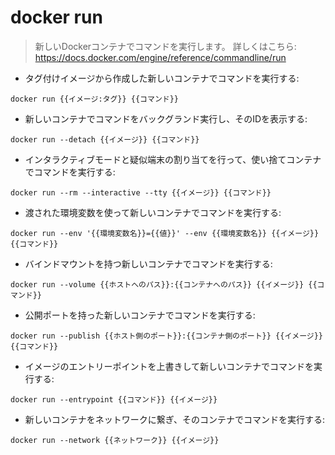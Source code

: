 # docker run

> 新しいDockerコンテナでコマンドを実行します。
> 詳しくはこちら: <https://docs.docker.com/engine/reference/commandline/run>

- タグ付けイメージから作成した新しいコンテナでコマンドを実行する:

`docker run {{イメージ:タグ}} {{コマンド}}`

- 新しいコンテナでコマンドをバックグランド実行し、そのIDを表示する:

`docker run --detach {{イメージ}} {{コマンド}}`

- インタラクティブモードと疑似端末の割り当てを行って、使い捨てコンテナでコマンドを実行する:

`docker run --rm --interactive --tty {{イメージ}} {{コマンド}}`

- 渡された環境変数を使って新しいコンテナでコマンドを実行する:

`docker run --env '{{環境変数名}}={{値}}' --env {{環境変数名}} {{イメージ}} {{コマンド}}`

- バインドマウントを持つ新しいコンテナでコマンドを実行する:

`docker run --volume {{ホストへのパス}}:{{コンテナへのパス}} {{イメージ}} {{コマンド}}`

- 公開ポートを持った新しいコンテナでコマンドを実行する:

`docker run --publish {{ホスト側のポート}}:{{コンテナ側のポート}} {{イメージ}} {{コマンド}}`

- イメージのエントリーポイントを上書きして新しいコンテナでコマンドを実行する:

`docker run --entrypoint {{コマンド}} {{イメージ}}`

- 新しいコンテナをネットワークに繋ぎ、そのコンテナでコマンドを実行する:

`docker run --network {{ネットワーク}} {{イメージ}}`

